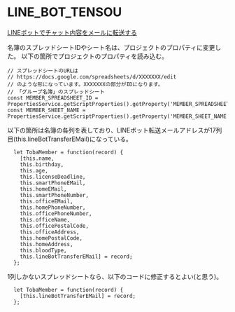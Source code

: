 # LINE_BOT_TENSOU

[LINEボットでチャット内容をメールに転送する](https://qiita.com/igapon1/items/559a89e669d6633eaa80)

名簿のスプレッドシートIDやシート名は、プロジェクトのプロパティに変更した。
以下の箇所でプロジェクトのプロパティを読み込む。

```
// スプレッドシートのURLは
// https://docs.google.com/spreadsheets/d/XXXXXXX/edit
// のような形になっています。XXXXXXXの部分がIDになります。
// 「グループ名簿」のスプレッドシート
const MEMBER_SPREADSHEET_ID = PropertiesService.getScriptProperties().getProperty('MEMBER_SPREADSHEET_ID');
const MEMBER_SHEET_NAME = PropertiesService.getScriptProperties().getProperty('MEMBER_SHEET_NAME');
```

以下の箇所は名簿の各列を表しており、LINEボット転送メールアドレスが17列目(this.lineBotTransferEMail)になっている。
```
  let TobaMember = function(record) {
    [this.name,
    this.birthday,
    this.age,
    this.licenseDeadline,
    this.smartPhoneEMail,
    this.homeEMail,
    this.smartPhoneNumber,
    this.officeEMail,
    this.homePhoneNumber,
    this.officePhoneNumber,
    this.officeName,
    this.officePostalCode,
    this.officeAddress,
    this.homePostalCode,
    this.homeAddress,
    this.bloodType,
    this.lineBotTransferEMail] = record;
  };
```

1列しかないスプレッドシートなら、以下のコードに修正するとよい(と思う)。
```
  let TobaMember = function(record) {
    [this.lineBotTransferEMail] = record;
  };
```
